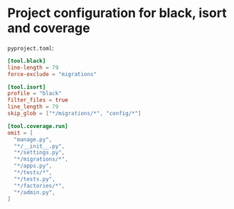 # Project configuration for black, isort and coverage

`pyproject.toml`:

```conf
[tool.black]
line-length = 79
force-exclude = "migrations"

[tool.isort]
profile = "black"
filter_files = true
line_length = 79
skip_glob = ["*/migrations/*", "config/*"]

[tool.coverage.run]
omit = [
  "manage.py",
  "*/__init__.py",
  "*/settings.py",
  "*/migrations/*",
  "*/apps.py",
  "*/tests/*",
  "*/tests.py",
  "*/factories/*",
  "*/admin.py",
]
```